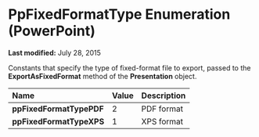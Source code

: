 
# PpFixedFormatType Enumeration (PowerPoint)

 **Last modified:** July 28, 2015

Constants that specify the type of fixed-format file to export, passed to the  **ExportAsFixedFormat** method of the **Presentation** object.


|**Name**|**Value**|**Description**|
|:-----|:-----|:-----|
| **ppFixedFormatTypePDF**|2|PDF format|
| **ppFixedFormatTypeXPS**|1|XPS format|

